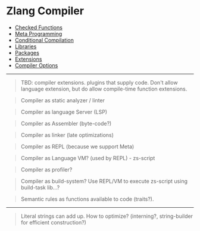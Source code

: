 # Zlang Compiler

- [Checked Functions](checked.md)
- [Meta Programming](meta.md)
- [Conditional Compilation](conditional.md)
- [Libraries](libraries.md)
- [Packages](packages.md)
- [Extensions](extensions.md)
- [Compiler Options](options.md)

---

> TBD: compiler extensions. plugins that supply code. Don't allow language extension, but do allow compile-time function extensions.

> Compiler as static analyzer / linter

> Compiler as language Server (LSP)

> Compiler as Assembler (byte-code?)

> Compiler as linker (late optimizations)

> Compiler as REPL (because we support Meta)

> Compiler as Language VM? (used by REPL) - zs-script

> Compiler as profiler?

> Compiler as build-system? Use REPL/VM to execute zs-script using build-task lib...?

> Semantic rules as functions available to code (traits?).

---

> Literal strings can add up. How to optimize? (interning?, string-builder for efficient construction?)
